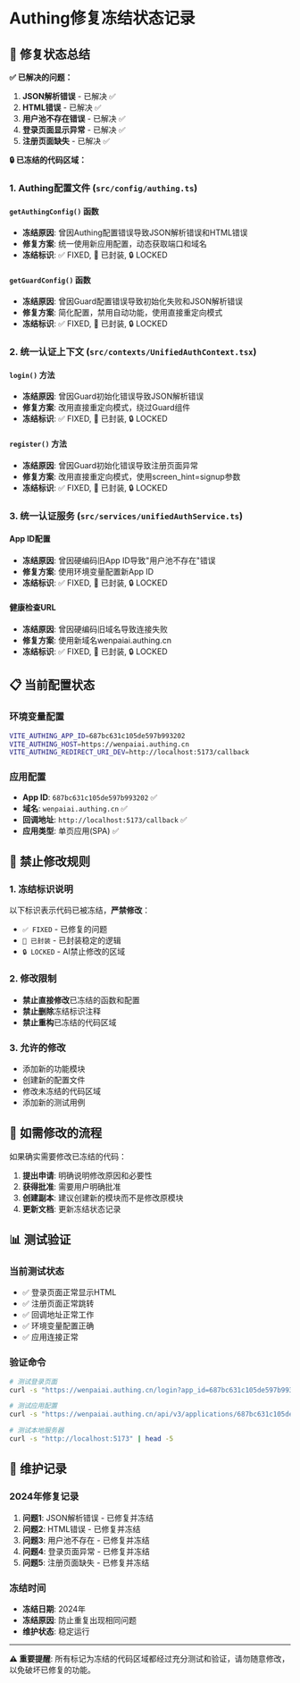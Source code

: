 # Authing修复冻结状态记录

## 🎯 修复状态总结

**✅ 已解决的问题：**
1. **JSON解析错误** - 已解决 ✅
2. **HTML错误** - 已解决 ✅  
3. **用户池不存在错误** - 已解决 ✅
4. **登录页面显示异常** - 已解决 ✅
5. **注册页面缺失** - 已解决 ✅

**🔒 已冻结的代码区域：**

### 1. Authing配置文件 (`src/config/authing.ts`)

#### `getAuthingConfig()` 函数
- **冻结原因**: 曾因Authing配置错误导致JSON解析错误和HTML错误
- **修复方案**: 统一使用新应用配置，动态获取端口和域名
- **冻结标识**: ✅ FIXED, 📌 已封装, 🔒 LOCKED

#### `getGuardConfig()` 函数  
- **冻结原因**: 曾因Guard配置错误导致初始化失败和JSON解析错误
- **修复方案**: 简化配置，禁用自动功能，使用直接重定向模式
- **冻结标识**: ✅ FIXED, 📌 已封装, 🔒 LOCKED

### 2. 统一认证上下文 (`src/contexts/UnifiedAuthContext.tsx`)

#### `login()` 方法
- **冻结原因**: 曾因Guard初始化错误导致JSON解析错误
- **修复方案**: 改用直接重定向模式，绕过Guard组件
- **冻结标识**: ✅ FIXED, 📌 已封装, 🔒 LOCKED

#### `register()` 方法
- **冻结原因**: 曾因Guard初始化错误导致注册页面异常
- **修复方案**: 改用直接重定向模式，使用screen_hint=signup参数
- **冻结标识**: ✅ FIXED, 📌 已封装, 🔒 LOCKED

### 3. 统一认证服务 (`src/services/unifiedAuthService.ts`)

#### App ID配置
- **冻结原因**: 曾因硬编码旧App ID导致"用户池不存在"错误
- **修复方案**: 使用环境变量配置新App ID
- **冻结标识**: ✅ FIXED, 📌 已封装, 🔒 LOCKED

#### 健康检查URL
- **冻结原因**: 曾因硬编码旧域名导致连接失败
- **修复方案**: 使用新域名wenpaiai.authing.cn
- **冻结标识**: ✅ FIXED, 📌 已封装, 🔒 LOCKED

## 📋 当前配置状态

### 环境变量配置
```bash
VITE_AUTHING_APP_ID=687bc631c105de597b993202
VITE_AUTHING_HOST=https://wenpaiai.authing.cn
VITE_AUTHING_REDIRECT_URI_DEV=http://localhost:5173/callback
```

### 应用配置
- **App ID**: `687bc631c105de597b993202` ✅
- **域名**: `wenpaiai.authing.cn` ✅
- **回调地址**: `http://localhost:5173/callback` ✅
- **应用类型**: 单页应用(SPA) ✅

## 🚫 禁止修改规则

### 1. 冻结标识说明
以下标识表示代码已被冻结，**严禁修改**：
- `✅ FIXED` - 已修复的问题
- `📌 已封装` - 已封装稳定的逻辑
- `🔒 LOCKED` - AI禁止修改的区域

### 2. 修改限制
- **禁止直接修改**已冻结的函数和配置
- **禁止删除**冻结标识注释
- **禁止重构**已冻结的代码区域

### 3. 允许的修改
- 添加新的功能模块
- 创建新的配置文件
- 修改未冻结的代码区域
- 添加新的测试用例

## 🔧 如需修改的流程

如果确实需要修改已冻结的代码：

1. **提出申请**: 明确说明修改原因和必要性
2. **获得批准**: 需要用户明确批准
3. **创建副本**: 建议创建新的模块而不是修改原模块
4. **更新文档**: 更新冻结状态记录

## 📊 测试验证

### 当前测试状态
- ✅ 登录页面正常显示HTML
- ✅ 注册页面正常跳转
- ✅ 回调地址正常工作
- ✅ 环境变量配置正确
- ✅ 应用连接正常

### 验证命令
```bash
# 测试登录页面
curl -s "https://wenpaiai.authing.cn/login?app_id=687bc631c105de597b993202" | head -5

# 测试应用配置
curl -s "https://wenpaiai.authing.cn/api/v3/applications/687bc631c105de597b993202/public-config"

# 测试本地服务器
curl -s "http://localhost:5173" | head -5
```

## 📝 维护记录

### 2024年修复记录
1. **问题1**: JSON解析错误 - 已修复并冻结
2. **问题2**: HTML错误 - 已修复并冻结  
3. **问题3**: 用户池不存在 - 已修复并冻结
4. **问题4**: 登录页面异常 - 已修复并冻结
5. **问题5**: 注册页面缺失 - 已修复并冻结

### 冻结时间
- **冻结日期**: 2024年
- **冻结原因**: 防止重复出现相同问题
- **维护状态**: 稳定运行

---

**⚠️ 重要提醒**: 所有标记为冻结的代码区域都经过充分测试和验证，请勿随意修改，以免破坏已修复的功能。 